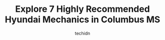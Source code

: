 ---
layout: ampstory
image: https://images.unsplash.com/photo-1568616389075-7ec27e747c9a?ixlib=rb-4.0.3&ixid=MnwxMjA3fDB8MHxwaG90by1wYWdlfHx8fGVufDB8fHx8&auto=format&fit=crop&w=640&h=853&q=80
author: techidn
featured: false
description: Trust your vehicles maintenance and repairs to the 7 best Hyundai Mechanic in Columbus MS, USA. With their extensive experience, cutting-edge technology, and commitment to customer satisfac
title: Explore 7 Highly Recommended Hyundai Mechanics in Columbus MS
cover:
   title: Explore 7 Highly Recommended Hyundai Mechanics in Columbus MS
   subtitle: Rickpate
   background: https://images.unsplash.com/photo-1568616389075-7ec27e747c9a?ixlib=rb-4.0.3&ixid=MnwxMjA3fDB8MHxwaG90by1wYWdlfHx8fGVufDB8fHx8&auto=format&fit=crop&w=640&h=853&q=80

pages: 
 - layout: thirds
   top: <h1>#1 Quick Lane Tire & Auto Center</h1>
   bottom: "<p>Customer service was very good and helpful within 30ty minutes I was on my way to my appointment tks guys</p>"
   background: https://www.knot35.com/toplist/wp-content/uploads/2023/06/best-hyundai-mechanic-1-in-columbus-ms-1685831598.jpeg
   backgroundblur: true
 - layout: thirds
   top: <h1>#2 Eddies Service Center</h1>
   bottom: "<p>2965 MS-50, Columbus, MS 39702, United States</p>"
   background: https://www.knot35.com/toplist/wp-content/uploads/2023/06/best-hyundai-mechanic-2-in-columbus-ms-1685831598.jpeg
   cta:
      link: https://www.knot35.com/toplist/explore-7-highly-recommended-hyundai-mechanics-in-columbus-ms/
      text: Explore 7 Highly Recommended Hyundai Mechanics in Columbus MS
 - layout: thirds
   top: <h1>#3 Stokes Express Lube</h1>
   bottom: "<p>103 Alabama St, Columbus, MS 39702, United States</p>"
   background: https://www.knot35.com/toplist/wp-content/uploads/2023/06/best-hyundai-mechanic-3-in-columbus-ms-1685831598.jpeg
   cta:
      link: https://www.knot35.com/toplist/explore-7-highly-recommended-hyundai-mechanics-in-columbus-ms/
      text: Explore 7 Highly Recommended Hyundai Mechanics in Columbus MS
 - layout: thirds
   top: <h1>#4 Corey Herring Automotive</h1>
   bottom: "<p>1230 Gardner Blvd, Columbus, MS 39702, United States</p>"
   background: https://images.unsplash.com/photo-1515405295579-ba7b45403062?ixlib=rb-4.0.3&ixid=MnwxMjA3fDB8MHxwaG90by1wYWdlfHx8fGVufDB8fHx8&auto=format&fit=crop&w=640&h=853&q=80
   cta:
      link: https://www.knot35.com/toplist/explore-7-highly-recommended-hyundai-mechanics-in-columbus-ms/
      text: Explore 7 Highly Recommended Hyundai Mechanics in Columbus MS
 - layout: thirds
   top: <h1>#5 Import Doctors</h1>
   bottom: "<p>449 MS-12, Columbus, MS 39702, United States</p>"
   background: https://images.unsplash.com/photo-1567360425618-1594206637d2?ixlib=rb-4.0.3&ixid=MnwxMjA3fDB8MHxwaG90by1wYWdlfHx8fGVufDB8fHx8&auto=format&fit=crop&w=640&h=853&q=80
   cta:
      link: https://www.knot35.com/toplist/explore-7-highly-recommended-hyundai-mechanics-in-columbus-ms/
      text: Explore 7 Highly Recommended Hyundai Mechanics in Columbus MS
 - layout: thirds
   top: <h1>#6 In & Out Auto</h1>
   bottom: "<p>2305 Hwy 45 N Suite A, Columbus, MS 39705, United States</p>"
   background: https://images.unsplash.com/photo-1489694553447-4c9339da310d?ixlib=rb-4.0.3&ixid=MnwxMjA3fDB8MHxwaG90by1wYWdlfHx8fGVufDB8fHx8&auto=format&fit=crop&w=640&h=853&q=80
   cta:
      link: https://www.knot35.com/toplist/explore-7-highly-recommended-hyundai-mechanics-in-columbus-ms/
      text: Explore 7 Highly Recommended Hyundai Mechanics in Columbus MS
 - layout: thirds
   top: <h1>#7 Uptons Brake & A C Services</h1>
   bottom: "<p>2022 Main St, Columbus, MS 39701, United States</p>"
   background: https://images.unsplash.com/photo-1462556791646-c201b8241a94?ixlib=rb-4.0.3&ixid=MnwxMjA3fDB8MHxwaG90by1wYWdlfHx8fGVufDB8fHx8&auto=format&fit=crop&w=640&h=853&q=80
   cta:
      link: https://www.knot35.com/toplist/explore-7-highly-recommended-hyundai-mechanics-in-columbus-ms/
      text: Explore 7 Highly Recommended Hyundai Mechanics in Columbus MS
 - layout: thirds
   middle: Continue reading...
   background: https://images.unsplash.com/photo-1527067829737-402993088e6b?ixlib=rb-4.0.3&ixid=MnwxMjA3fDB8MHxwaG90by1wYWdlfHx8fGVufDB8fHx8&auto=format&fit=crop&w=640&h=853&q=80
   cta:
      link: https://www.knot35.com/toplist/explore-7-highly-recommended-hyundai-mechanics-in-columbus-ms/
      text: Explore 7 Highly Recommended Hyundai Mechanics in Columbus MS
      
---